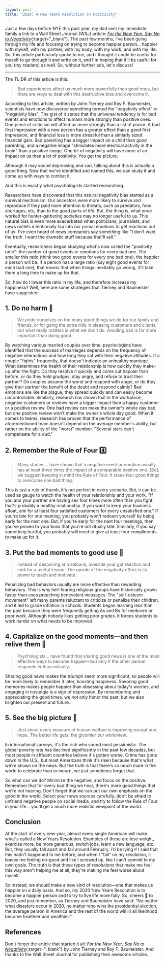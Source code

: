 ```yaml
---
layout: post
title: "2020: A New Years Resolution on Positivity"
---
```


Just a few days before NYE this past year, my dad sent my immediate family a link to a Wall Street Journal (WSJ) article: [_For the New Year, Say No to Negativity_](https://www.wsj.com/articles/for-the-new-year-say-no-to-negativity-11577464413){:target="_blank"}. The past few months, I've been going through my life and focusing on trying to become happier person... happier with myself, with my partner, with my body, with my work, and with my life. So, this article particularly spoke to me, and I thought it could be useful for myself to go through it and write on it, and I'm hoping that it'll be useful for you (my readers) as well. So, without further ado, let's discuss!

---

The TL;DR of this article is this:
> Bad experiences affect us much more powerfully than good ones, but there are ways to deal with this destructive bias and overcome it.

According to this article, written by John Tierney and Roy F. Baumeister, scientists have now discovered something termed the "negativity effect" or "negativity bias". The gist of it states that the universal tendency is for bad events and emotions to affect humans more strongly than positive ones. One piece of criticism will affect us more strongly than a list of praise. A bad first impression with a new person has a greater effect than a good first impression, and financial loss is more stressful than a simiarly sized financial gain. Bad parenting has a bigger impact on a child than good parenting, and a negative image "stimulates more electical activity in the brain" than a positive image. One bit of negativity will have more of an impact on us than a lot of positivity. You get the picture.

Although it may sound depressing and sad, talking about this is actually a good thing. Now that we've identified and named this, we can study it and come up with ways to combat it.

And this is exactly what psychologists started researching.

Researchers have discovered that this natural negativity bias started as a survival mechanism. Our ancestors were more likely to survive and reproduce if they paid more attention to threats, such as predators, food shortages, etc, than to the good parts of life. But, the thing is, what once worked for hunter-gathering societies may no longer useful to us. This natural bias is even more exacerbated when politicians, journalists, and news outlets intentionally tap into our primal emotions to get reactions out of us. I've even heard of news companies say something like "I don't want the truth. I want the dramatic stuff because that'll sell."

Eventually, researchers began studying what's now called the "positivity ratio": the number of good events or emotions for every bad one. The smaller this ratio (think two good events for every one bad one), the happier a person will be. If a person has a large ratio (say eight good events for each bad one), that means that when things inevitably go wrong, it'll take them a long time to make up for that.

So, how do I lower this ratio in my life, and therefore increase my happiness? Well, here are some strategies that Tierney and Baumeister have suggested:

## 1. Do no harm 🥰

> We pride ourselves on the many good things we do for our family and friends, or for going the extra mile in pleasing customers and clients, but what really matters is what we don’t do. Avoiding bad is far more important than doing good.

By watching various married couples over time, psychologists have identified that the success of marriages depends on the frequency of negative interactions and how long they sat with their negative attitudes. If a couple "fights" frequently, that doesn't indicate an unhealthy marriage. What determines the health of their relationship is how quickly they make-up after the fight. Do they resolve it quickly and come out happier than before, or do they hold grudges, stay angry, and refuse to trust their partner? Do couples assume the worst and respond with anger, or do they give their partner the benefit of the doubt and respond calmly? Bad emotions are like the plague, they spread quickly and can easily become uncontrollable. Similarly, research has shown that in the workplace, negative customers or reviews have a bigger impact than a happy customer or a positive review. One bad review can make the owner's whole day bad, but one positive review won't make the owner's whole day good. When it comes to teams, research has proven that the performance of aforementioned team doesn't depend on the average member's ability, but rather on the ability of the "worst" member. "Several stars can't compensate for a dud."

## 2. Remember the Rule of Four 4️⃣

> Many studies... have shown that a negative event or emotion usually has at least three times the impact of a comparable positive one. [So], we suggest keeping in mind the Rule of Four: It takes four good things to overcome one bad thing.

This is just a rule of thumb, it's not perfect in every scenario. But, it can be used as gauge to watch the health of your relationship and your work. "If you and your partner are having sex four times more often than you fight, that's probably a healthy relationship. If you want to keep your business afloat, aim for at least four satisfied customers for every unsatisfied one." If you're late for one meeting, you probably won't redeem yourself by being early for the next one. But, if you're early for the next four meetings, then you've proven to your boss that you're not ritually late. Similarly, if you say something hurtful, you probably will need to give at least four compliments to make up for it.

## 3. Put the bad moments to good use 🤔

> Instead of despairing at a setback, override your gut reaction and look for a useful lesson. The upside of the negativity effect is its power to teach and motivate.

Penalizing bad behaviors usually are more effective than rewarding behaviors. This is why hell-fearing religious groups have historically grown faster than ones preaching benevolent messages. The "self-esteem movement" left many parents reluctant to criticize or penalize their children, and it led to grade inflation in schools. Students began learning less than the past because they were frequently getting As and Bs for mediocre or poor work. Although nobody likes getting poor grades, it forces students to work harder on what needs to be improved.

## 4. Capitalize on the good moments—and then relive them 🎉

> Psychologists... have found that sharing good news is one of the most effective ways to become happier—but only if the other person responds enthusiastically.

Sharing good news makes the triumph seem more significant, so people will be more likely to remember it later, boosting happiness. Savoring good memories makes people happier than obsessing about today's worries, and engaging in nostalgia is a sign of depression. By remembering and appreciating the good times, we not only honor the past, but we also brighten our present and future.

## 5. See the big picture 🌅

> Just about every measure of human welfare is improving except one: hope. The better life gets, the gloomier our worldview.

In international surveys, it's the rich who sound most pessimistic. The global poverty rate has declined significantly in the past few decades, but most people in affluent countries believe it's gotten worse. Crime has gone down in the U.S., but most Americans think it's risen because that's what we're shown on the news. But the truth is that there's so much more in the world to celebrate than to mourn, we just sometimes forget that.

So what can we do? Minimize the negative, and focus on the positive. Remember that for every bad thing we hear, there's more good things that we're not hearing. Don't forget that we can put our own emphasis on the good in the world. Select your news sources carefully, don't be afraid to unfriend negative people on social media, and try to follow the Rule of Four in your life... you'll get a much more realistic viewpoint of the world.

## Conclusion

At the start of every new year, almost every single American will make what's called a New Years Resolution. Examples of these are lose weight, exercise more, be more generous, switch jobs, learn a new language, etc. But, they usually fall apart and fail around February. I'd be lying if I said that this hadn't happened to me before, and when I "fail" on my resolution, it leaves me feeling no-good and like I screwed up, like I can't commit to my own goals. The truth is that these types of resolutions that make me feel this way aren't helping me at all, they're making me feel worse about myself.

So instead, we should make a new kind of resolution—one that makes us happier on a daily basis. And so, my 2020 New Years Resolution is to become a happier person and to try to live life more fully. So, cheers 🥂 to 2020, and just remember, as Tierney and Baumeister have said: "No matter what disasters occur in 2020, no matter who wins the presidential election, the average person in America and the rest of the world will in all likelihood become healthier and wealthier."

## References

Don't forget the article that started it all: [_For the New Year, Say No to Negativity_](https://www.wsj.com/articles/for-the-new-year-say-no-to-negativity-11577464413){:target="_blank"} by John Tierney and Roy F. Baumeister. And thanks to the Wall Street Journal for publishing their awesome articles.
